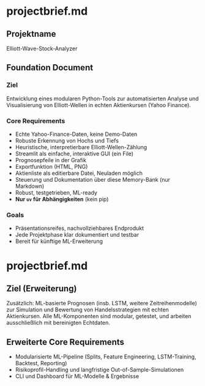 # projectbrief.md 

## Projektname
Elliott-Wave-Stock-Analyzer

## Foundation Document

### Ziel
Entwicklung eines modularen Python-Tools zur automatisierten Analyse und Visualisierung von Elliott-Wellen in echten Aktienkursen (Yahoo Finance).

### Core Requirements
- Echte Yahoo-Finance-Daten, keine Demo-Daten
- Robuste Erkennung von Hochs und Tiefs
- Heuristische, interpretierbare Elliott-Wellen-Zählung
- Streamlit als einfache, interaktive GUI (ein File)
- Prognosepfeile in der Grafik
- Exportfunktion (HTML, PNG)
- Aktienliste als editierbare Datei, Neuladen möglich
- Steuerung und Dokumentation über diese Memory-Bank (nur Markdown)
- Robust, testgetrieben, ML-ready
- **Nur `uv` für Abhängigkeiten** (kein pip)

### Goals
- Präsentationsreifes, nachvollziehbares Endprodukt
- Jede Projektphase klar dokumentiert und testbar
- Bereit für künftige ML-Erweiterung


# projectbrief.md

## Ziel (Erweiterung)
Zusätzlich: ML-basierte Prognosen (insb. LSTM, weitere Zeitreihenmodelle) zur Simulation und Bewertung von Handelsstrategien mit echten Aktienkursen.
Alle ML-Komponenten sind modular, getestet, und arbeiten ausschließlich mit bereinigten Echtdaten.

## Erweiterte Core Requirements
- Modularisierte ML-Pipeline (Splits, Feature Engineering, LSTM-Training, Backtest, Reporting)
- Risikoprofil-Handling und langfristige Out-of-Sample-Simulationen
- CLI und Dashboard für ML-Modelle & Ergebnisse
